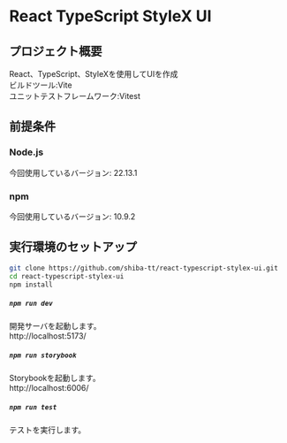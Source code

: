 <div id="top"></div>

# React TypeScript StyleX UI

## プロジェクト概要

React、TypeScript、StyleXを使用してUIを作成\
ビルドツール:Vite\
ユニットテストフレームワーク:Vitest

## 前提条件

### Node.js

今回使用しているバージョン: 22.13.1

### npm

今回使用しているバージョン: 10.9.2

## 実行環境のセットアップ

```bash
git clone https://github.com/shiba-tt/react-typescript-stylex-ui.git
cd react-typescript-stylex-ui
npm install
```

##### `npm run dev`

開発サーバを起動します。\
http://localhost:5173/

##### `npm run storybook`

Storybookを起動します。\
http://localhost:6006/

##### `npm run test`

テストを実行します。
